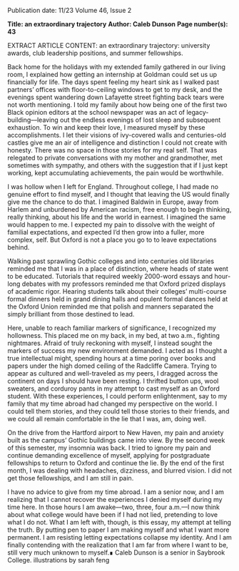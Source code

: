Publication date: 11/23
Volume 46, Issue 2

**Title: an extraordinary trajectory**
**Author: Caleb Dunson**
**Page number(s): 43**

EXTRACT ARTICLE CONTENT:
an extraordinary trajectory: university awards, club leadership positions, and summer fellowships.

Back home for the holidays with my extended family gathered in our living room, I explained how getting an internship at Goldman could set us up financially for life. The days spent feeling my heart sink as I walked past partners’ offices with floor-to-ceiling windows to get to my desk, and the evenings spent wandering down Lafayette street fighting back tears were not worth mentioning. I told my family about how being one of the first two Black opinion editors at the school newspaper was an act of legacy-building––leaving out the endless evenings of lost sleep and subsequent exhaustion. To win and keep their love, I measured myself by these accomplishments. I let their visions of ivy-covered walls and centuries-old castles give me an air of intelligence and distinction I could not create with honesty. There was no space in those stories for my real self. That was relegated to private conversations with my mother and grandmother, met sometimes with sympathy, and others with the suggestion that if I just kept working, kept accumulating achievements, the pain would be worthwhile.

I was hollow when I left for England. Throughout college, I had made no genuine effort to find myself, and I thought that leaving the US would finally give me the chance to do that. I imagined Baldwin in Europe, away from Harlem and unburdened by American racism, free enough to begin thinking, really thinking, about his life and the world in earnest. I imagined the same would happen to me. I expected my pain to dissolve with the weight of familial expectations, and expected I’d then grow into a fuller, more complex, self. But Oxford is not a place you go to to leave expectations behind.

Walking past sprawling Gothic colleges and into centuries old libraries reminded me that I was in a place of distinction, where heads of state went to be educated. Tutorials that required weekly 2000-word essays and hour-long debates with my professors reminded me that Oxford prized displays of academic rigor. Hearing students talk about their colleges’ multi-course formal dinners held in grand dining halls and opulent formal dances held at the Oxford Union reminded me that polish and manners separated the simply brilliant from those destined to lead.

Here, unable to reach familiar markers of significance, I recognized my hollowness. This placed me on my back, in my bed, at two a.m., fighting nightmares. Afraid of truly reckoning with myself, I instead sought the markers of success my new environment demanded. I acted as I thought a true intellectual might, spending hours at a time poring over books and papers under the high domed ceiling of the Radcliffe Camera. Trying to appear as cultured and well-traveled as my peers, I dragged across the continent on days I should have been resting. I thrifted button ups, wool sweaters, and corduroy pants in my attempt to cast myself as an Oxford student. With these experiences, I could perform enlightenment, say to my family that my time abroad had changed my perspective on the world. I could tell them stories, and they could tell those stories to their friends, and we could all remain comfortable in the lie that I was, am, doing well.


On the drive from the Hartford airport to New Haven, my pain and anxiety built as the campus’ Gothic buildings came into view. By the second week of this semester, my insomnia was back. I tried to ignore my pain and continue demanding excellence of myself, applying for postgraduate fellowships to return to Oxford and continue the lie. By the end of the first month, I was dealing with headaches, dizziness, and blurred vision. I did not get those fellowships, and I am still in pain.

I have no advice to give from my time abroad. I am a senior now, and I am realizing that I cannot recover the experiences I denied myself during my time here. In those hours I am awake––two, three, four a.m.––I now think about what college would have been if I had not lied, pretending to love what I do not. What I am left with, though, is this essay, my attempt at telling the truth. By putting pen to paper I am making myself and what I want more permanent. I am resisting letting expectations collapse my identity. And I am finally contending with the realization that I am far from where I want to be, still very much unknown to myself.∎
Caleb Dunson is a senior in Saybrook College.
illustrations by sarah feng